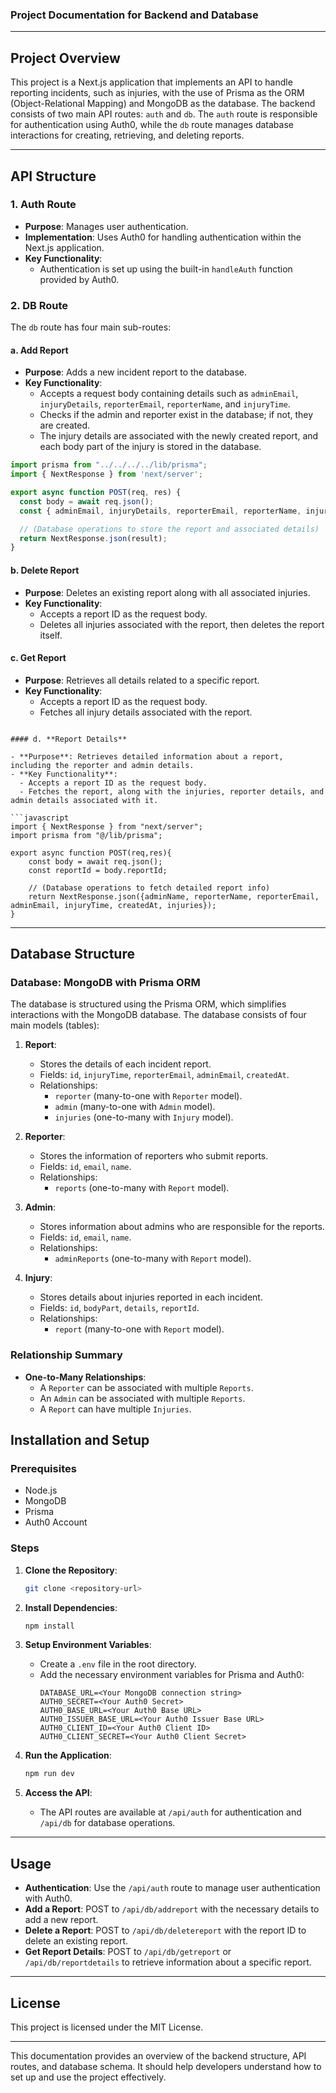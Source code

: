 ### Project Documentation for Backend and Database

---

## Project Overview

This project is a Next.js application that implements an API to handle reporting incidents, such as injuries, with the use of Prisma as the ORM (Object-Relational Mapping) and MongoDB as the database. The backend consists of two main API routes: `auth` and `db`. The `auth` route is responsible for authentication using Auth0, while the `db` route manages database interactions for creating, retrieving, and deleting reports.

---

## API Structure

### 1. **Auth Route**

- **Purpose**: Manages user authentication.
- **Implementation**: Uses Auth0 for handling authentication within the Next.js application.
- **Key Functionality**:
  - Authentication is set up using the built-in `handleAuth` function provided by Auth0.


### 2. **DB Route**

The `db` route has four main sub-routes:

#### a. **Add Report**

- **Purpose**: Adds a new incident report to the database.
- **Key Functionality**:
  - Accepts a request body containing details such as `adminEmail`, `injuryDetails`, `reporterEmail`, `reporterName`, and `injuryTime`.
  - Checks if the admin and reporter exist in the database; if not, they are created.
  - The injury details are associated with the newly created report, and each body part of the injury is stored in the database.

```javascript
import prisma from "../../../../lib/prisma";
import { NextResponse } from 'next/server';

export async function POST(req, res) {
  const body = await req.json(); 
  const { adminEmail, injuryDetails, reporterEmail, reporterName, injuryTime } = body;

  // (Database operations to store the report and associated details)
  return NextResponse.json(result);
}
```

#### b. **Delete Report**

- **Purpose**: Deletes an existing report along with all associated injuries.
- **Key Functionality**:
  - Accepts a report ID as the request body.
  - Deletes all injuries associated with the report, then deletes the report itself.



#### c. **Get Report**

- **Purpose**: Retrieves all details related to a specific report.
- **Key Functionality**:
  - Accepts a report ID as the request body.
  - Fetches all injury details associated with the report.


```

#### d. **Report Details**

- **Purpose**: Retrieves detailed information about a report, including the reporter and admin details.
- **Key Functionality**:
  - Accepts a report ID as the request body.
  - Fetches the report, along with the injuries, reporter details, and admin details associated with it.

```javascript
import { NextResponse } from "next/server";
import prisma from "@/lib/prisma";

export async function POST(req,res){
    const body = await req.json();
    const reportId = body.reportId;

    // (Database operations to fetch detailed report info)
    return NextResponse.json({adminName, reporterName, reporterEmail, adminEmail, injuryTime, createdAt, injuries});
}
```

---

## Database Structure

### Database: MongoDB with Prisma ORM

The database is structured using the Prisma ORM, which simplifies interactions with the MongoDB database. The database consists of four main models (tables):

1. **Report**:
   - Stores the details of each incident report.
   - Fields: `id`, `injuryTime`, `reporterEmail`, `adminEmail`, `createdAt`.
   - Relationships: 
     - `reporter` (many-to-one with `Reporter` model).
     - `admin` (many-to-one with `Admin` model).
     - `injuries` (one-to-many with `Injury` model).

2. **Reporter**:
   - Stores the information of reporters who submit reports.
   - Fields: `id`, `email`, `name`.
   - Relationships:
     - `reports` (one-to-many with `Report` model).

3. **Admin**:
   - Stores information about admins who are responsible for the reports.
   - Fields: `id`, `email`, `name`.
   - Relationships:
     - `adminReports` (one-to-many with `Report` model).

4. **Injury**:
   - Stores details about injuries reported in each incident.
   - Fields: `id`, `bodyPart`, `details`, `reportId`.
   - Relationships:
     - `report` (many-to-one with `Report` model).

### Relationship Summary

- **One-to-Many Relationships**:
  - A `Reporter` can be associated with multiple `Reports`.
  - An `Admin` can be associated with multiple `Reports`.
  - A `Report` can have multiple `Injuries`.



## Installation and Setup

### Prerequisites

- Node.js
- MongoDB
- Prisma
- Auth0 Account

### Steps

1. **Clone the Repository**:
   ```bash
   git clone <repository-url>
   ```

2. **Install Dependencies**:
   ```bash
   npm install
   ```

3. **Setup Environment Variables**:
   - Create a `.env` file in the root directory.
   - Add the necessary environment variables for Prisma and Auth0:
     ```plaintext
     DATABASE_URL=<Your MongoDB connection string>
     AUTH0_SECRET=<Your Auth0 Secret>
     AUTH0_BASE_URL=<Your Auth0 Base URL>
     AUTH0_ISSUER_BASE_URL=<Your Auth0 Issuer Base URL>
     AUTH0_CLIENT_ID=<Your Auth0 Client ID>
     AUTH0_CLIENT_SECRET=<Your Auth0 Client Secret>
     ```

4. **Run the Application**:
   ```bash
   npm run dev
   ```

5. **Access the API**:
   - The API routes are available at `/api/auth` for authentication and `/api/db` for database operations.

---

## Usage

- **Authentication**: Use the `/api/auth` route to manage user authentication with Auth0.
- **Add a Report**: POST to `/api/db/addreport` with the necessary details to add a new report.
- **Delete a Report**: POST to `/api/db/deletereport` with the report ID to delete an existing report.
- **Get Report Details**: POST to `/api/db/getreport` or `/api/db/reportdetails` to retrieve information about a specific report.

---

## License

This project is licensed under the MIT License.

---

This documentation provides an overview of the backend structure, API routes, and database schema. It should help developers understand how to set up and use the project effectively.